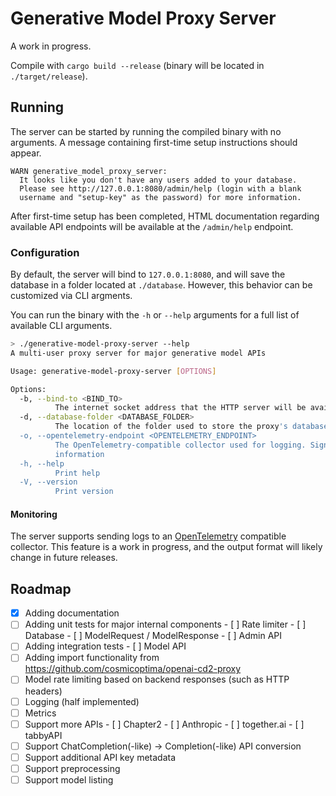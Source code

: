 # Generative Model Proxy Server

A work in progress.

Compile with `cargo build --release` (binary will be located in `./target/release`).

## Running

The server can be started by running the compiled binary with no arguments. A message containing first-time setup instructions should appear.

```
WARN generative_model_proxy_server:
  It looks like you don't have any users added to your database.
  Please see http://127.0.0.1:8080/admin/help (login with a blank
  username and "setup-key" as the password) for more information.
```

After first-time setup has been completed, HTML documentation regarding available API endpoints will be available at the `/admin/help` endpoint.

### Configuration

By default, the server will bind to `127.0.0.1:8080`, and will save the database in a folder located at `./database`. However, this behavior can be customized via CLI argments.

You can run the binary with the `-h` or `--help` arguments for a full list of available CLI arguments.

```bash
> ./generative-model-proxy-server --help
A multi-user proxy server for major generative model APIs

Usage: generative-model-proxy-server [OPTIONS]

Options:
  -b, --bind-to <BIND_TO>
          The internet socket address that the HTTP server will be available on [default: 127.0.0.1:8080]
  -d, --database-folder <DATABASE_FOLDER>
          The location of the folder used to store the proxy's database [default: ./database]
  -o, --opentelemetry-endpoint <OPENTELEMETRY_ENDPOINT>
          The OpenTelemetry-compatible collector used for logging. Signals sent to the collector may contain sensitive
          information
  -h, --help
          Print help
  -V, --version
          Print version
```

#### Monitoring

The server supports sending logs to an [OpenTelemetry](https://opentelemetry.io) compatible collector. This feature is a work in progress, and the output format will likely change in future releases.

## Roadmap

- [X] Adding documentation
- [ ] Adding unit tests for major internal components
        - [ ] Rate limiter
        - [ ] Database
        - [ ] ModelRequest / ModelResponse
        - [ ] Admin API
- [ ] Adding integration tests
        - [ ] Model API
- [ ] Adding import functionality from https://github.com/cosmicoptima/openai-cd2-proxy
- [ ] Model rate limiting based on backend responses (such as HTTP headers)
- [ ] Logging (half implemented)
- [ ] Metrics
- [ ] Support more APIs
        - [ ] Chapter2
        - [ ] Anthropic
        - [ ] together.ai
        - [ ] tabbyAPI
- [ ] Support ChatCompletion(-like) -> Completion(-like) API conversion
- [ ] Support additional API key metadata
- [ ] Support preprocessing
- [ ] Support model listing
